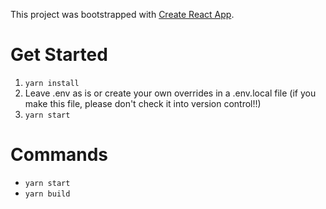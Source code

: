 This project was bootstrapped with [Create React App](https://github.com/facebookincubator/create-react-app).


# Get Started
1. ```yarn install```
2. Leave .env as is or create your own overrides in a .env.local file (if you make this file, please don't check it into version control!!)
3. ```yarn start```


# Commands
* ```yarn start```
* ```yarn build```